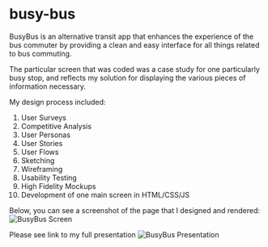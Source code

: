 # busy-bus

BusyBus is an alternative transit app that enhances the experience of the bus commuter by providing a clean and easy interface for all things related to bus commuting.


The particular screen that was coded was a case study for one particularly busy stop, and reflects my solution for displaying the various pieces of information necessary.


My design process included:
1. User Surveys
2. Competitive Analysis
3. User Personas
4. User Stories
5. User Flows
6. Sketching
7. Wireframing
8. Usability Testing
9. High Fidelity Mockups
10. Development of one main screen in HTML/CSS/JS


Below, you can see a screenshot of the page that I designed and rendered:
![BusyBus Screen](https://drive.google.com/file/d/1p9hfZtZ0RNsOxH5oBQQxfuH9p-oyuuXj/view?usp=sharing)


Please see link to my full presentation ![BusyBus Presentation](https://drive.google.com/file/d/1jlPamyahJKvlqtf-SHXvcx_XJzX7E01p/view?usp=sharing)

